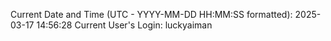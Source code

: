 Current Date and Time (UTC - YYYY-MM-DD HH:MM:SS formatted): 2025-03-17 14:56:28
Current User's Login: luckyaiman
